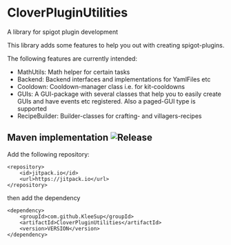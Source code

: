 # CloverPluginUtilities
A library for spigot plugin development

This library adds some features to help you out with creating spigot-plugins.

The following features are currently intended:
- MathUtils: Math helper for certain tasks
- Backend: Backend interfaces and implementations for YamlFiles etc
- Cooldown: Cooldown-manager class i.e. for kit-cooldowns
- GUIs: A GUI-package with several classes that help you to easily create GUIs and have events etc registered. Also a paged-GUI type is supported
- RecipeBuilder: Builder-classes for crafting- and villagers-recipes

## Maven implementation ![Release](https://jitpack.io/v/KleeSup/CloverPluginUtilities.svg)

Add the following repository:
```
<repository>
    <id>jitpack.io</id>
    <url>https://jitpack.io</url>
</repository>
```
then add the dependency
```
<dependency>
    <groupId>com.github.KleeSup</groupId>
    <artifactId>CloverPluginUtilities</artifactId>
    <version>VERSION</version>
</dependency>
```
